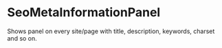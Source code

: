 # SeoMetaInformationPanel
Shows panel on every site/page with title, description, keywords, charset and so on.
